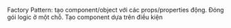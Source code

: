 Factory Pattern: tạo component/object với các props/properties động.
Đóng gói logic ở một chỗ.
Tạo component dựa trên điều kiện
